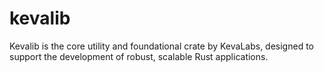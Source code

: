 # kevalib
Kevalib is the core utility and foundational crate by KevaLabs, designed to support the development of robust, scalable Rust applications.
